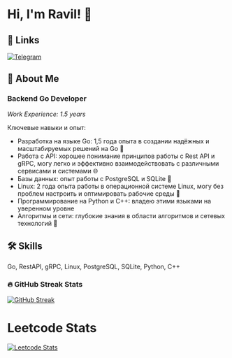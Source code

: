
# Hi, I'm Ravil! 👋


## 🔗 Links
[![Telegram](https://img.shields.io/badge/telegram-0A66C2?style=for-the-badge&logo=telegram&logoColor=white)](https://t.me/Ree_eeQ)

## 🚀 About Me
### Backend Go Developer

*Work Experience: 1.5 years*



Ключевые навыки и опыт:

* Разработка на языке Go: 1,5 года опыта в создании надёжных и масштабируемых решений на Go 🔧
* Работа с API: хорошее понимание принципов работы с Rest API и gRPC, могу легко и эффективно взаимодействовать с различными сервисами и системами 🌐
* Базы данных: опыт работы с PostgreSQL и SQLite 💾
* Linux: 2 года опыта работы в операционной системе Linux, могу без проблем настроить и оптимировать рабочие среды 🐧
* Программирование на Python и C++: владею этими языками на уверенном уровне
* Алгоритмы и сети: глубокие знания в области алгоритмов и сетевых технологий 📡


## 🛠 Skills
Go, RestAPI, gRPC, Linux, PostgreSQL, SQLite, Python, C++


### 🔥 GitHub Streak Stats
[![GitHub Streak](https://github-readme-streak-stats.herokuapp.com/?user=DblMOKRQ&theme=dark)](https://git.io/streak-stats)
# Leetcode Stats
[![Leetcode Stats](https://leetcard.jacoblin.cool/DblMOK)]([https://leetcode.com/DblMOK])

